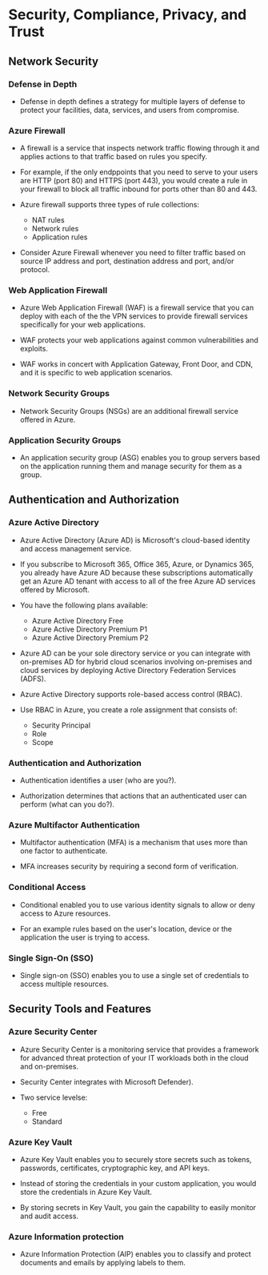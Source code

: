 # Security, Compliance, Privacy, and Trust

## Network Security
### Defense in Depth
- Defense in depth defines a strategy for multiple layers of defense to protect your facilities, data, services, and users from compromise.

### Azure Firewall
- A firewall is a service that inspects network traffic flowing through it and applies actions to that traffic based on rules you specify. 

- For example, if the only endppoints that you need to serve to your users are HTTP (port 80) and HTTPS (port 443), you would create a rule in your firewall to block all traffic inbound for ports other than 80 and 443. 

- Azure firewall supports three types of rule collections: 
    - NAT rules
    - Network rules
    - Application rules

- Consider Azure Firewall whenever you need to filter traffic based on source IP address and port, destination address and port, and/or protocol. 

### Web Application Firewall
- Azure Web Application Firewall (WAF) is a firewall service that you can deploy with each of the the VPN services to provide firewall services specifically for your web applications. 

- WAF protects your web applications against common vulnerabilities and exploits. 

- WAF works in concert with Application Gateway, Front Door, and CDN, and it is specific to web application scenarios.

### Network Security Groups
- Network Security Groups (NSGs) are an additional firewall service offered in Azure. 

### Application Security Groups
- An application security group (ASG) enables you to group servers based on the application running them and manage security for them as a group. 

## Authentication and Authorization
### Azure Active Directory
- Azure Active Directory (Azure AD) is Microsoft's cloud-based identity and access management service. 

- If you subscribe to Microsoft 365, Office 365, Azure, or Dynamics 365, you already have Azure AD because these subscriptions automatically get an Azure AD tenant with access to all of the free Azure AD services offered by Microsoft.

- You have the following plans available: 
    - Azure Active Directory Free
    - Azure Active Directory Premium P1
    - Azure Active Directory Premium P2

- Azure AD can be your sole directory service or you can integrate with on-premises AD for hybrid cloud scenarios involving on-premises and cloud services by deploying Active Directory Federation Services (ADFS).

- Azure Active Directory supports role-based access control (RBAC).

- Use RBAC in Azure, you create a role assignment that consists of: 
    - Security Principal
    - Role
    - Scope

### Authentication and Authorization
- Authentication identifies a user (who are you?). 

- Authorization determines that actions that an authenticated user can perform (what can you do?).

### Azure Multifactor Authentication
- Multifactor authentication (MFA) is a mechanism that uses more than one factor to authenticate. 

- MFA increases security by requiring a second form of verification. 

### Conditional Access
- Conditional enabled you to use various identity signals to allow or deny access to Azure resources.

- For an example rules based on the user's location, device or the application the user is trying to access. 

### Single Sign-On (SSO)
- Single sign-on (SSO) enables you to use a single set of credentials to access multiple resources. 

## Security Tools and Features
### Azure Security Center
- Azure Security Center is a monitoring service that provides a framework for advanced threat protection of your IT workloads both in the cloud and on-premises. 

- Security Center integrates with Microsoft Defender). 

- Two service levelse: 
    - Free
    - Standard

### Azure Key Vault
- Azure Key Vault enables you to securely store secrets such as tokens, passwords, certificates, cryptographic key, and API keys. 

- Instead of storing the credentials in your custom application, you would store the credentials in Azure Key Vault.

- By storing secrets in Key Vault, you gain the capability to easily monitor and audit access.

### Azure Information protection
- Azure Information Protection (AIP) enables you to classify and protect documents and emails by applying labels to them. 
